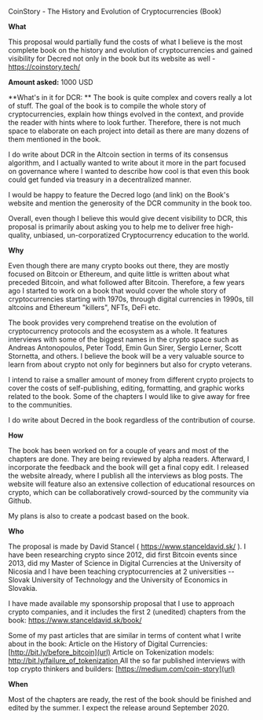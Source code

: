 CoinStory - The History and Evolution of Cryptocurrencies (Book)

**What**

This proposal would partially fund the costs of what I believe is the most complete book on the history and evolution of cryptocurrencies and gained visibility for Decred not only in the book but its website as well - https://coinstory.tech/

**Amount asked:** 1000 USD

**What's in it for DCR: **
The book is quite complex and covers really a lot of stuff.  The goal of the book is to compile the whole story of cryptocurrencies, explain how things evolved in the context, and provide the reader with hints where to look further. Therefore, there is not much space to elaborate on each project into detail as there are many dozens of them mentioned in the book.

I do write about DCR in the Altcoin section in terms of its consensus algorithm, and I actually wanted to write about it more in the part focused on governance where I wanted to describe how cool is that even this book could get funded via treasury in a decentralized manner. 

I would be happy to feature the Decred logo (and link) on the Book's website and mention the generosity of the DCR community in the book too. 

Overall, even though I believe this would give decent visibility to DCR, this proposal is primarily about asking you to help me to deliver free high-quality, unbiased, un-corporatized Cryptocurrency education to the world.

**Why**

Even though there are many crypto books out there, they are mostly focused on Bitcoin or Ethereum, and quite little is written about what preceded Bitcoin, and what followed after Bitcoin. Therefore, a few years ago I started to work on a book that would cover the whole story of cryptocurrencies starting with 1970s, through digital currencies in 1990s, till altcoins and Ethereum "killers", NFTs, DeFi etc.

The book provides very comprehend treatise on the evolution of cryptocurrency protocols and the ecosystem as a whole. It features interviews with some of the biggest names in the crypto space such as Andreas Antonopoulos, Peter Todd, Emin Gun Sirer, Sergio Lerner, Scott Stornetta, and others. I believe the book will be a very valuable source to learn from about crypto not only for beginners but also for crypto veterans. 

I intend to raise a smaller amount of money from different crypto projects to cover the costs of self-publishing, editing, formatting, and graphic works related to the book. Some of the chapters I would like to give away for free to the communities. 

I do write about Decred in the book regardless of the contribution of course. 

**How**

The book has been worked on for a couple of years and most of the chapters are done. They are being reviewed by alpha readers. Afterward, I incorporate the feedback and the book will get a final copy edit. 
I released the website already, where I publish all the interviews as blog posts. The website will feature also an extensive collection of educational resources on crypto, which can be collaboratively crowd-sourced by the community via Github. 

My plans is also to create a podcast based on the book.

**Who**

The proposal is made by David Stancel ( https://www.stanceldavid.sk/ ). I have been researching crypto since 2012, did first Bitcoin events since 2013, did my Master of Science in Digital Currencies at the University of Nicosia and I have been teaching cryptocurrencies at 2 universities -- Slovak University of Technology and the University of Economics in Slovakia.

I have made available my sponsorship proposal that I use to approach crypto companies, and it includes the first 2 (unedited) chapters from the book: https://www.stanceldavid.sk/book/

Some of my past articles that are similar in terms of content what I write about in the book: 
Article on the History of Digital Currencies: [http://bit.ly/before_bitcoin](url) 
Article on Tokenization models: [http://bit.ly/failure_of_tokenization ](url)
All the so far published interviews with top crypto thinkers and builders: [https://medium.com/coin-story](url)


**When**

Most of the chapters are ready, the rest of the book should be finished and edited by the summer. I expect the release around September 2020.